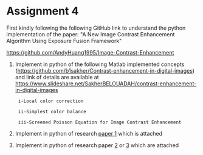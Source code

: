 # Assignment 4

First kindly following the following GitHub link to understand the python implementation of the paper:  "A New Image Contrast Enhancement Algorithm Using Exposure Fusion Framework"

https://github.com/AndyHuang1995/Image-Contrast-Enhancement

1. Implement in python of the  following Matlab implemented  concepts  <br>(https://github.com/b1sakher/Contrast-enhancement-in-digital-images) <br> and link of details are available at  <br>https://www.slideshare.net/SakherBELOUADAH/contrast-enhancement-in-digital-images

        i-Local color correction 

        ii-Simplest color balance

        iii-Screened Poisson Equation for Image Contrast Enhancement

2. Implement  in python of research [paper 1](Paper1_AMF_paper.pdf) which is attached 

3. Implement  in python of research paper [2](Paper%202_Fast_AHE_04129083.pdf) or  [3](Paper3_CLAHE_method.pdf) which are attached 



